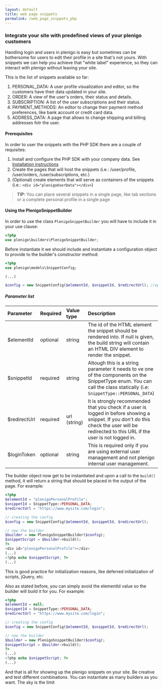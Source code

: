 ```yaml
---
layout: default
title: web page snippets 
permalink: /web_page_snippets_php
---
```


### Integrate your site with predefined views of your plenigo customers

Handling login and users in plenigo is easy but sometimes can be bothersome for users to edit their profile in a site that's not yours. With snippets we can help you achieve that "white label" experience, so they can interact with plenigo without leaving your site.

This is the list of snippets available so far:

1. PERSONAL_DATA: A user profile visualization and editor, so the customers have their data updated in your site.
2. ORDER: A view of the user's orders, their status and details.
3. SUBSCRIPTION: A list of the user subscriptions and their status.
4. PAYMENT_METHODS: An editor to change their payment method preferences, like bank account or credit card data.
5. ADDRESS_DATA: A page that allows to change shipping and billing addresses fotr the user.

#### Prerequisites
In order to user the snippets with the PHP SDK there are a couple of requisites:

1. Install and configure the PHP SDK with your company data. See [Installation instructions](/sdks/php)
2. Create the pages that will host the snippets (i.e.: /user/profile, /user/orders, /user/subscriptions, etc.)
3. (Optional) create elements that will serve as containers of the snippets (i.e.: `<div id="plenigoUserData"></div>`)

> **TIP:** You can place several snippets in a single page, like tab sections or a complete personal profile in a single page

#### Using the PlenigoSnippetBuilder

In order to use the class `PlenigoSnippetBuilder` you will have to include it in your use clause:

```php
<?php
use plenigo\builders\PlenigoSnippetBuilder;
```

Before instantiate it we should include and instantiate a configuration object to provide to the builder's constructor method:

```php
<?php
use plenigo\models\SnippetConfig;

(...)

$config = new SnippetConfig($elementId, $snippetId, $redirectUrl); //optional also a fourth patameter $loginToken, see below
```

##### Parameter list

|Parameter|Required|Value type|Description                                                                                                                               |
|:--------|:-------|:---------|:---------------------------------------------------------------------------------------------------------------------------------------------------------------------------------------------|
| $elementId     | optional     | string         | The id of the HTML element the snippet should be rendered into. If null is given, the build string will contain an HTML DIV element to render the snippet.                                   |
| $snippetId     | required     | string         | Altough this is a string parameter it needs to ve one of the components on the SnippetType enum. You can call the class statically (i.e: `SnippetType::PERSONAL_DATA`)                       |
| $redirectUrl   | required     | url (string)   | It is strongly recommended that you check if a user is logged in before showing a snippet.  If you don't do this check the user will be redirected to this URL if the user is not logged in. |
| $loginToken    | optional     | string         | This is required only if you are using external user management and not plenigo internal user management.                                                                                    |


The builder object now get to be instantiated and upon a call to the `build()` method, it will return a string that should be placed in the output of the page. For example:

```php
<?php
$elementId = "plenigoPersonalProfile";
$snippetId = SnippetType::PERSONAL_DATA;
$redirectUrl = "https://www.mysite.com/login";

// creating the config
$config = new SnippetConfig($elementId, $snippetId, $redirectUrl);

// now the builder
$builder = new PlenigoSnippetBuilder($config);
$snippetScript = $builder->build();
?>
<div id="plenigoPersonalProfile"></div>
(...)
<?php echo $snippetScript; ?>
(...)
```

This is good practice for initialization reasons, like deferred initialization of scripts, jQuery, etc.

Also as stated before, you can simply avoid the elementId value so the builder will build it for you. For example:

```php
<?php
$elementId = null;
$snippetId = SnippetType::PERSONAL_DATA;
$redirectUrl = "https://www.mysite.com/login";

// creating the config
$config = new SnippetConfig($elementId, $snippetId, $redirectUrl);

// now the builder
$builder = new PlenigoSnippetBuilder($config);
$snippetScript = $builder->build();
?>
(...)
<?php echo $snippetScript; ?>
(...)
```

And that is all for showing up the plenigo snippets on your site. Be creative and test different combinations. You can instantiate as many builders as you want. The sky is the limit